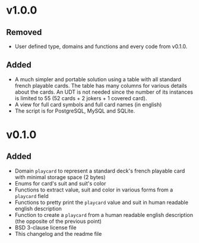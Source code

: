 v1.0.0
======

Removed
-------

- User defined type, domains and functions and every code from v0.1.0.

Added
-----

- A much simpler and portable solution using a table with all standard french
  playable cards. The table has many columns for various details about the
  cards. An UDT is not needed since the number of its instances is limited to
  55 (52 cards + 2 jokers + 1 covered card).
- A view for full card symbols and full card names (in english)
- The script is for PostgreSQL, MySQL and SQLite.


v0.1.0
======

Added
-----

- Domain `playcard` to represent a standard deck's french playable card
  with minimal storage space (2 bytes)
- Enums for card's suit and suit's color
- Functions to extract value, suit and color in various forms from a 
  `playcard` field
- Functions to pretty print the `playcard` value and suit in human readable 
  english description
- Function to create a `playcard` from a human readable english description
  (the opposite of the previous point)
- BSD 3-clause license file
- This changelog and the readme file
